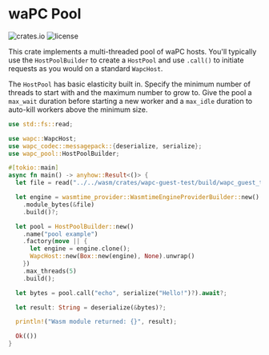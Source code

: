 # waPC Pool

![crates.io](https://img.shields.io/crates/v/wapc-pool.svg)
![license](https://img.shields.io/crates/l/wapc-pool.svg)

This crate implements a multi-threaded pool of waPC hosts. You'll typically use the `HostPoolBuilder` to create a `HostPool` and use `.call()` to initiate requests as you would on a standard `WapcHost`.

The `HostPool` has basic elasticity built in. Specify the minimum number of threads to start with and the maximum number to grow to. Give the pool a `max_wait` duration before starting a new worker and a `max_idle` duration to auto-kill workers above the minimum size.

```rust
use std::fs::read;

use wapc::WapcHost;
use wapc_codec::messagepack::{deserialize, serialize};
use wapc_pool::HostPoolBuilder;

#[tokio::main]
async fn main() -> anyhow::Result<()> {
  let file = read("../../wasm/crates/wapc-guest-test/build/wapc_guest_test.wasm")?;

  let engine = wasmtime_provider::WasmtimeEngineProviderBuilder::new()
    .module_bytes(&file)
    .build()?;

  let pool = HostPoolBuilder::new()
    .name("pool example")
    .factory(move || {
      let engine = engine.clone();
      WapcHost::new(Box::new(engine), None).unwrap()
    })
    .max_threads(5)
    .build();

  let bytes = pool.call("echo", serialize("Hello!")?).await?;

  let result: String = deserialize(&bytes)?;

  println!("Wasm module returned: {}", result);

  Ok(())
}
```
